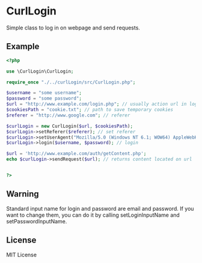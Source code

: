 CurlLogin
================
Simple class to log in on webpage and send requests.


Example
----------------

```php
<?php

use \CurlLogin\CurlLogin;

require_once "./../curlLogin/src/CurlLogin.php";

$username = "some username";
$password = "some password";
$url = "http://www.example.com/login.php"; // usually action url in login form
$cookiesPath = "cookie.txt"; // path to save temporary cookies
$referer = "http://www.google.com"; // referer

$curlLogin = new CurlLogin($url, $cookiesPath);
$curlLogin->setReferer($referer); // set referer
$curlLogin->setUserAgent("Mozilla/5.0 (Windows NT 6.1; WOW64) AppleWebKit/537.36 (KHTML, like Gecko) Chrome/27.0.1453.116 Safari/537.36"); // set user agent
$curlLogin->login($username, $password); // login

$url = 'http://www.example.com/auth/getContent.php';
echo $curlLogin->sendRequest($url); // returns content located on url


?>
```

Warning
----------------
Standard input name for login and password are email and password. If you want to change them, you can do it by calling setLoginInputName and setPasswordInputName.

License
----------------
MIT License
